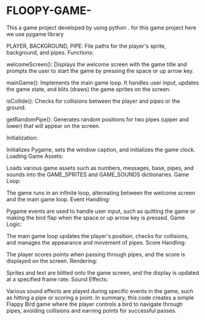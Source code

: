 # FLOOPY-GAME-
This a game project developed by using python . for this game project here we use pygame library 


PLAYER, BACKGROUND, PIPE: File paths for the player's sprite, background, and pipes.
Functions:

welcomeScreen(): Displays the welcome screen with the game title and prompts the user to start the game by pressing the space or up arrow key.

mainGame(): Implements the main game loop. It handles user input, updates the game state, and blits (draws) the game sprites on the screen.

isCollide(): Checks for collisions between the player and pipes or the ground.

getRandomPipe(): Generates random positions for two pipes (upper and lower) that will appear on the screen.

Initialization:

Initializes Pygame, sets the window caption, and initializes the game clock.
Loading Game Assets:

Loads various game assets such as numbers, messages, base, pipes, and sounds into the GAME_SPRITES and GAME_SOUNDS dictionaries.
Game Loop:

The game runs in an infinite loop, alternating between the welcome screen and the main game loop.
Event Handling:

Pygame events are used to handle user input, such as quitting the game or making the bird flap when the space or up arrow key is pressed.
Game Logic:

The main game loop updates the player's position, checks for collisions, and manages the appearance and movement of pipes.
Score Handling:

The player scores points when passing through pipes, and the score is displayed on the screen.
Rendering:

Sprites and text are blitted onto the game screen, and the display is updated at a specified frame rate.
Sound Effects:

Various sound effects are played during specific events in the game, such as hitting a pipe or scoring a point.
In summary, this code creates a simple Flappy Bird game where the player controls a bird to navigate through pipes, avoiding collisions and earning points for successful passes.
